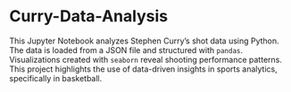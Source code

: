# Curry-Data-Analysis
This Jupyter Notebook analyzes Stephen Curry’s shot data using Python. The data is loaded from a JSON file and structured with `pandas`. Visualizations created with `seaborn` reveal shooting performance patterns. This project highlights the use of data-driven insights in sports analytics, specifically in basketball.
